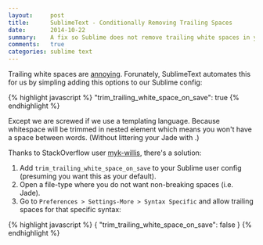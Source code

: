 ```yaml
---
layout:     post
title:      SublimeText - Conditionally Removing Trailing Spaces
date:       2014-10-22
summary:    A fix so Sublime does not remove trailing white spaces in your templating engine.
comments:   true
categories: sublime text
---
```


Trailing white spaces are [annoying](http://programmers.stackexchange.com/questions/121555/why-is-trailing-whitespace-a-big-deal). Forunately, SublimeText automates this for us by simpling adding this options to our Sublime config:

{% highlight javascript %}
"trim_trailing_white_space_on_save": true
{% endhighlight %}

Except we are screwed if we use a templating language. Because whitespace will be trimmed in nested element which means you won't have a space between words. (Without littering your Jade with .)

Thanks to StackOverflow user [myk-willis](http://stackoverflow.com/questions/26510798/trailing-white-spaces-only-for-javascript-files-in-sublime-text/26512398#26512398), there's a solution:

1. Add `trim_trailing_white_space_on_save` to your Sublime user config (presuming you want this as your default).
2. Open a file-type where you do not want non-breaking spaces (i.e. Jade).
3. Go to `Preferences > Settings-More > Syntax Specific` and allow trailing spaces for that specific syntax:

{% highlight javascript %}
{
"trim_trailing_white_space_on_save": false
}
{% endhighlight %}


